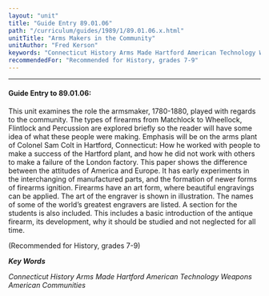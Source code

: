 ```yaml
---
layout: "unit"
title: "Guide Entry 89.01.06"
path: "/curriculum/guides/1989/1/89.01.06.x.html"
unitTitle: "Arms Makers in the Community"
unitAuthor: "Fred Kerson"
keywords: "Connecticut History Arms Made Hartford American Technology Weapons American Communities"
recommendedFor: "Recommended for History, grades 7-9"
---
```

<body>
<hr/>
 <h4>
  Guide Entry to 89.01.06:
 </h4>
 This unit examines the role the armsmaker, 1780-1880, played with regards to the community. The types of firearms from Matchlock to Wheellock, Flintlock and Percussion are explored briefly so the reader will have some idea of what these people were making. Emphasis will be on the arms plant of Colonel Sam Colt in Hartford, Connecticut: How he worked with people to make a success of the Hartford plant, and how he did not work with others to make a failure of the London factory. This paper shows the difference between the attitudes of America and Europe. It has early experiments in the interchanging of manufactured parts, and the formation of newer forms of firearms ignition. Firearms have an art form, where beautiful engravings can be applied. The art of the engraver is shown in illustration. The names of some of the world’s greatest engravers are listed. A section for the students is also included. This includes a basic introduction of the antique firearm, its development, why it should be studied and not neglected for all time.
 <p>
  (Recommended for History, grades 7-9)
 </p>
<p>
  <b>
   <i>
    Key Words
   </i>
  </b>
  <br/>
 </p>
 <p>
  <i>
   Connecticut History Arms Made Hartford American Technology Weapons American Communities
  </i>
 </p>

</body>